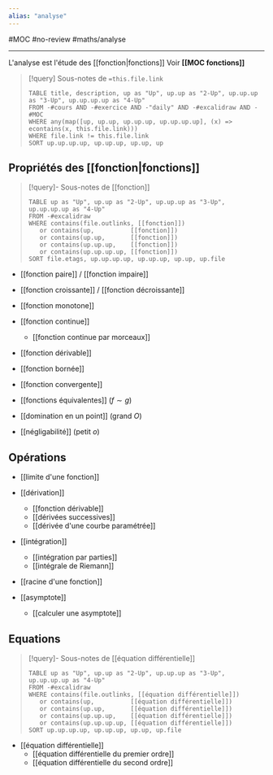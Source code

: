 ```yaml
---
alias: "analyse"
---
```

#MOC #no-review #maths/analyse

----
L'analyse est l'étude des [[fonction|fonctions]]
Voir **[[MOC fonctions]]** 

> [!query] Sous-notes de `=this.file.link`
> ```dataview
> TABLE title, description, up as "Up", up.up as "2-Up", up.up.up as "3-Up", up.up.up.up as "4-Up"
> FROM -#cours AND -#exercice AND -"daily" AND -#excalidraw AND -#MOC
> WHERE any(map([up, up.up, up.up.up, up.up.up.up], (x) => econtains(x, this.file.link)))
> WHERE file.link != this.file.link
> SORT up.up.up.up, up.up.up, up.up, up
> ```

## Propriétés des [[fonction|fonctions]]
> [!query]- Sous-notes de [[fonction]]
> ```dataview
> TABLE up as "Up", up.up as "2-Up", up.up.up as "3-Up", up.up.up.up as "4-Up"
> FROM -#excalidraw
> WHERE contains(file.outlinks, [[fonction]])
>    or contains(up,          [[fonction]])
>    or contains(up.up,       [[fonction]])
>    or contains(up.up.up,    [[fonction]])
>    or contains(up.up.up.up, [[fonction]])
> SORT file.etags, up.up.up.up, up.up.up, up.up, up.file
> ```

 - [[fonction paire]] / [[fonction impaire]]
 - [[fonction croissante]] / [[fonction décroissante]]
 - [[fonction monotone]]
 
 - [[fonction continue]]
     - [[fonction continue par morceaux]]
 - [[fonction dérivable]]
 - [[fonction bornée]]
 - [[fonction convergente]]

 - [[fonctions équivalentes]] ($f \sim g$)
 - [[domination en un point]] (grand $O$)
 - [[négligabilité]] (petit $o$)


## Opérations
 - [[limite d'une fonction]]
 - [[dérivation]]
     - [[fonction dérivable]]
     - [[dérivées successives]]
     - [[dérivée d'une courbe paramétrée]]
 - [[intégration]]
     - [[intégration par parties]]
     - [[intégrale de Riemann]]
 
 - [[racine d'une fonction]]

 - [[asymptote]]
     - [[calculer une asymptote]]

## Equations
> [!query]- Sous-notes de [[équation différentielle]]
> ```dataview
> TABLE up as "Up", up.up as "2-Up", up.up.up as "3-Up", up.up.up.up as "4-Up"
> FROM -#excalidraw
> WHERE contains(file.outlinks, [[équation différentielle]])
>    or contains(up,          [[équation différentielle]])
>    or contains(up.up,       [[équation différentielle]])
>    or contains(up.up.up,    [[équation différentielle]])
>    or contains(up.up.up.up, [[équation différentielle]])
> SORT up.up.up.up, up.up.up, up.up, up.file
> ```

 - [[équation différentielle]]
     - [[équation différentielle du premier ordre]]
     - [[équation différentielle du second ordre]]




